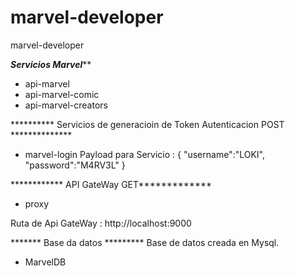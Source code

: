 # marvel-developer
marvel-developer

*************Servicios Marvel***************

- api-marvel
- api-marvel-comic
- api-marvel-creators

********** Servicios de generacioin de Token Autenticacion POST **************
- marvel-login 
Payload para Servicio :
{
    "username":"LOKI",
    "password":"M4RV3L"
}

************ API GateWay GET*************
- proxy

Ruta de Api GateWay : http://localhost:9000

******* Base da datos *********
Base de datos creada en Mysql.
- MarvelDB